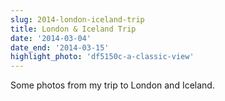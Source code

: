 ```yaml
---
slug: 2014-london-iceland-trip
title: London & Iceland Trip
date: '2014-03-04'
date_end: '2014-03-15'
highlight_photo: 'df5150c-a-classic-view'
---
```


Some photos from my trip to London and Iceland.
